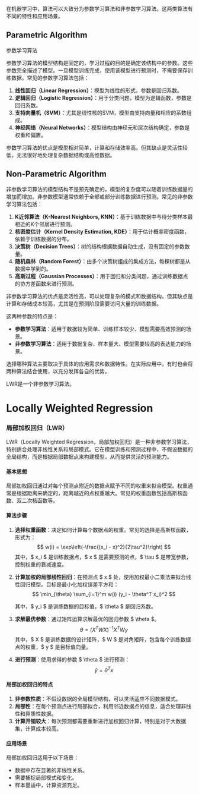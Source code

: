 在机器学习中，算法可以大致分为参数学习算法和非参数学习算法。这两类算法有不同的特性和应用场景。

## Parametric Algorithm

参数学习算法

参数学习算法的模型结构是固定的，学习过程的目的是确定该结构中的参数。这些参数完全描述了模型。一旦模型训练完成，使用该模型进行预测时，不需要保存训练数据。常见的参数学习算法包括：

1. **线性回归（Linear Regression）**：模型为线性的形式，参数是回归系数。
2. **逻辑回归（Logistic Regression）**：用于分类问题，模型为逻辑函数，参数是回归系数。
3. **支持向量机（SVM）**：尤其是线性核的SVM，模型由支持向量和相应的系数组成。
4. **神经网络（Neural Networks）**：模型结构由神经元和层次结构确定，参数是权重和偏置。

参数学习算法的优点是模型相对简单，计算和存储效率高。但其缺点是灵活性较低，无法很好地处理复杂数据结构或高维数据。

## Non-Parametric Algorithm

非参数学习算法的模型结构不是预先确定的，模型的复杂度可以随着训练数据量的增加而增加。非参数模型通常依赖于全部或部分训练数据进行预测。常见的非参数学习算法包括：

1. **K近邻算法（K-Nearest Neighbors, KNN）**：基于训练数据中与待分类样本最相近的K个邻居进行预测。
2. **核密度估计（Kernel Density Estimation, KDE）**：用于估计概率密度函数，依赖于训练数据的分布。
3. **决策树（Decision Trees）**：树的结构根据数据自动生成，没有固定的参数数量。
4. **随机森林（Random Forest）**：由多个决策树组成的集成方法，每棵树都是从数据中学到的。
5. **高斯过程（Gaussian Processes）**：用于回归和分类问题，通过训练数据点的协方差函数来进行预测。

非参数学习算法的优点是灵活性高，可以处理复杂的模式和数据结构。但其缺点是计算和存储成本较高，尤其是在预测阶段需要访问大量的训练数据。



这两种参数的特点是：

- **参数学习算法**：适用于数据较为简单、训练样本较少、模型需要高效预测的场景。
- **非参数学习算法**：适用于数据复杂、样本量大、模型需要较高的表达能力的场景。

选择哪种算法主要取决于具体的应用需求和数据特性。在实际应用中，有时也会将两种算法结合使用，以充分发挥各自的优势。



LWR是一个非参数学习算法。

# Locally Weighted Regression

### 局部加权回归（LWR）

LWR（Locally Weighted Regression，局部加权回归）是一种非参数学习算法，特别适合处理非线性关系和局部模式。它在模型训练和预测过程中，不假设数据的全局结构，而是根据局部数据点来构建模型，从而提供灵活的预测能力。

#### 基本思想

局部加权回归通过对每个预测点附近的数据点赋予不同的权重来拟合模型。权重通常是根据距离来确定的，距离越近的点权重越大。常见的权重函数包括高斯核函数、双二次核函数等。

#### 算法步骤

1. **选择权重函数**：决定如何计算每个数据点的权重。常见的选择是高斯核函数，形式为：
   $$
   w(i) = \exp\left(-\frac{(x_i - x)^2}{2\tau^2}\right)
   $$
   其中，$ x_i $ 是训练数据点，$ x $ 是需要预测的点，$ \tau $ 是带宽参数，控制权重的衰减速度。
   
2. **计算加权的局部线性回归**：在预测点 $ x $ 处，使用加权最小二乘法来拟合线性回归模型。目标是最小化加权误差平方和：
   $$
   \min_{\theta} \sum_{i=1}^m w(i) (y_i - \theta^T x_i)^2
   $$
   
   其中，$ y_i $ 是训练数据的目标值，$ \theta $ 是回归系数。
   
3. **求解最优参数**：通过矩阵运算求解最优的回归参数 $ \theta $。
   $$
   \theta = (X^T W X)^{-1} X^T W y
   $$
   其中，$ X $ 是训练数据的设计矩阵，$ W $ 是对角矩阵，包含每个训练数据点的权重，$ y $ 是目标值向量。

4. **进行预测**：使用求得的参数 $ \theta $ 进行预测：
   $$
   \hat{y} = \theta^T x
   $$



#### 局部加权回归的特点

1. **非参数性质**：不假设数据的全局模型结构，可以灵活适应不同数据模式。
2. **局部性**：在每个预测点进行局部拟合，利用邻近数据点的信息，适合处理非线性和异质性数据。
3. **计算开销较大**：每次预测都需要重新进行加权回归计算，特别是对于大数据集，计算成本较高。

#### 应用场景

局部加权回归适用于以下场景：
- 数据中存在显著的非线性关系。
- 需要捕捉局部模式和变化。
- 样本量适中，计算资源充足。